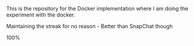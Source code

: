 This is the repository for the Docker implementation where I am doing the experiment with the docker.

Maintaining the streak for no reason - Better than SnapChat though

100%